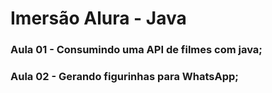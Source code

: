 # Imersão Alura - Java

### Aula 01 - Consumindo uma API de filmes com java;
### Aula 02 - Gerando figurinhas para WhatsApp;


